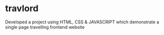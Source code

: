 # travlord
Developed a  project  using HTML, CSS &amp; JAVASCRIPT which demonstrate a single page travelling frontend website
